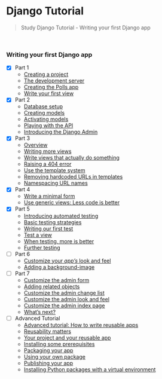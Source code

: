 # Django Tutorial

> Study Django Tutorial - Writing your first Django app

<br>

### Writing your first Django app

- [x] Part 1
    * [Creating a project](https://docs.djangoproject.com/en/3.0/intro/tutorial01/#creating-a-project)
    * [The development server](https://docs.djangoproject.com/en/3.0/intro/tutorial01/#the-development-server)
    * [Creating the Polls app](https://docs.djangoproject.com/en/3.0/intro/tutorial01/#creating-the-polls-app)
    * [Write your first view](https://docs.djangoproject.com/en/3.0/intro/tutorial01/#write-your-first-view)
- [x] Part 2
    * [Database setup](https://docs.djangoproject.com/en/3.0/intro/tutorial02/#database-setup)
    * [Creating models](https://docs.djangoproject.com/en/3.0/intro/tutorial02/#creating-models)
    * [Activating models](https://docs.djangoproject.com/en/3.0/intro/tutorial02/#activating-models)
    * [Playing with the API](https://docs.djangoproject.com/en/3.0/intro/tutorial02/#playing-with-the-api)
    * [Introducing the Django Admin](https://docs.djangoproject.com/en/3.0/intro/tutorial02/#introducing-the-django-admin)
- [x] Part 3
    * [Overview](https://docs.djangoproject.com/en/3.0/intro/tutorial03/#overview)
    * [Writing more views](https://docs.djangoproject.com/en/3.0/intro/tutorial03/#writing-more-views)
    * [Write views that actually do something](https://docs.djangoproject.com/en/3.0/intro/tutorial03/#write-views-that-actually-do-something)
    * [Raising a 404 error](https://docs.djangoproject.com/en/3.0/intro/tutorial03/#raising-a-404-error)
    * [Use the template system](https://docs.djangoproject.com/en/3.0/intro/tutorial03/#use-the-template-system)
    * [Removing hardcoded URLs in templates](https://docs.djangoproject.com/en/3.0/intro/tutorial03/#removing-hardcoded-urls-in-templates)
    * [Namespacing URL names](https://docs.djangoproject.com/en/3.0/intro/tutorial03/#namespacing-url-names)
- [x] Part 4
    * [Write a minimal form](https://docs.djangoproject.com/en/3.0/intro/tutorial04/#write-a-minimal-form)
    * [Use generic views: Less code is better](https://docs.djangoproject.com/en/3.0/intro/tutorial04/#use-generic-views-less-code-is-better)
- [x] Part 5
    * [Introducing automated testing](https://docs.djangoproject.com/en/3.0/intro/tutorial05/#introducing-automated-testing)
    * [Basic testing strategies](https://docs.djangoproject.com/en/3.0/intro/tutorial05/#basic-testing-strategies)
    * [Writing our first test](https://docs.djangoproject.com/en/3.0/intro/tutorial05/#writing-our-first-test)
    * [Test a view](https://docs.djangoproject.com/en/3.0/intro/tutorial05/#test-a-view)
    * [When testing, more is better](https://docs.djangoproject.com/en/3.0/intro/tutorial05/#when-testing-more-is-better)
    * [Further testing](https://docs.djangoproject.com/en/3.0/intro/tutorial05/#further-testing)
- [ ] Part 6
    * [Customize your *app’s* look and feel](https://docs.djangoproject.com/en/3.0/intro/tutorial06/#customize-your-app-s-look-and-feel)
    * [Adding a background-image](https://docs.djangoproject.com/en/3.0/intro/tutorial06/#adding-a-background-image)
- [ ] Part 7
    * [Customize the admin form](https://docs.djangoproject.com/en/3.0/intro/tutorial07/#customize-the-admin-form)
    * [Adding related objects](https://docs.djangoproject.com/en/3.0/intro/tutorial07/#adding-related-objects)
    * [Customize the admin change list](https://docs.djangoproject.com/en/3.0/intro/tutorial07/#customize-the-admin-change-list)
    * [Customize the admin look and feel](https://docs.djangoproject.com/en/3.0/intro/tutorial07/#customize-the-admin-look-and-feel)
    * [Customize the admin index page](https://docs.djangoproject.com/en/3.0/intro/tutorial07/#customize-the-admin-index-page)
    * [What’s next?](https://docs.djangoproject.com/en/3.0/intro/tutorial07/#what-s-next)
- [ ] Advanced Tutorial
    * [Advanced tutorial: How to write reusable apps](https://docs.djangoproject.com/en/3.0/intro/reusable-apps/)
    * [Reusability matters](https://docs.djangoproject.com/en/3.0/intro/reusable-apps/#reusability-matters)
    * [Your project and your reusable app](https://docs.djangoproject.com/en/3.0/intro/reusable-apps/#your-project-and-your-reusable-app)
    * [Installing some prerequisites](https://docs.djangoproject.com/en/3.0/intro/reusable-apps/#installing-some-prerequisites)
    * [Packaging your app](https://docs.djangoproject.com/en/3.0/intro/reusable-apps/#packaging-your-app)
    * [Using your own package](https://docs.djangoproject.com/en/3.0/intro/reusable-apps/#using-your-own-package)
    * [Publishing your app](https://docs.djangoproject.com/en/3.0/intro/reusable-apps/#publishing-your-app)
    * [Installing Python packages with a virtual environment](https://docs.djangoproject.com/en/3.0/intro/reusable-apps/#installing-python-packages-with-a-virtual-environment)
